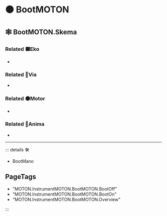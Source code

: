 # 🟠 <motor>BootMOTON</motor>

## 🕸 BootMOTON.Skema

### Related 🟩<ekos>Eko</ekos>

-

### Related 🔻<via>Via</via>

-

### Related 🟠<motor>Motor</motor>

-

### Related 💜<anima>Anima</anima>

-

---

<!-- =================================================== -->
<!-- =================================================== -->
<!-- =================================================== -->
<!-- =================================================== -->
<!-- =================================================== -->
::: details 🛠

- BootMano

<h2>PageTags</h2>

- "MOTON.InstrumentMOTON.BootMOTON.BootOff"
- "MOTON.InstrumentMOTON.BootMOTON.BootOn"
- "MOTON.InstrumentMOTON.BootMOTON.Overview"

:::
